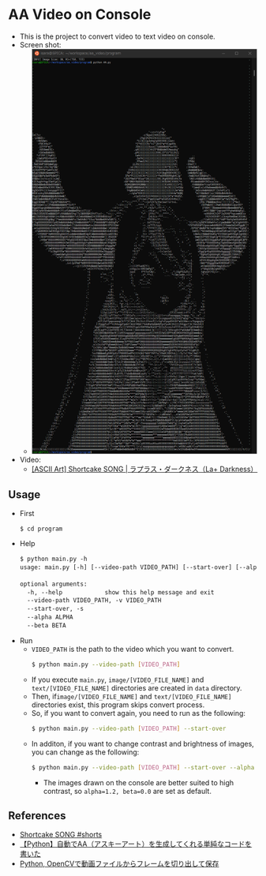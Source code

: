 # AA Video on Console
- This is the project to convert video to text video on console. 
- Screen shot:
  - ![](./data/sample/img_0500_txt.png)
- Video:
  - [[ASCII Art] Shortcake SONG | ラプラス・ダークネス（La+ Darkness）](https://www.youtube.com/watch?v=3t8u8A6oqq8)

## Usage
- First
  ```
  $ cd program
  ```
- Help
  ```txt
  $ python main.py -h
  usage: main.py [-h] [--video-path VIDEO_PATH] [--start-over] [--alpha ALPHA] [--beta BETA]

  optional arguments:
    -h, --help            show this help message and exit
    --video-path VIDEO_PATH, -v VIDEO_PATH
    --start-over, -s
    --alpha ALPHA
    --beta BETA
  ```
- Run
  - `VIDEO_PATH` is the path to the video which you want to convert.
    ```sh
    $ python main.py --video-path [VIDEO_PATH]
    ```
  - If you execute `main.py`, `image/[VIDEO_FILE_NAME]` and `text/[VIDEO_FILE_NAME]` directories are created in `data` directory.
  - Then, if`image/[VIDEO_FILE_NAME]` and `text/[VIDEO_FILE_NAME]` directories exist, this program skips convert process.
  - So, if you want to convert again, you need to run as the following:
    ```sh
    $ python main.py --video-path [VIDEO_PATH] --start-over
    ```
  - In additon, if you want to change contrast and brightness of images, you can change as the following:
    ```sh
    $ python main.py --video-path [VIDEO_PATH] --start-over --alpha 1.0 --beta 0.0
    ```
    - The images drawn on the console are better suited to high contrast, so `alpha=1.2, beta=0.0` are set as default.

## References
- [Shortcake SONG #shorts](https://www.youtube.com/watch?v=pbZYQDRMs6g)
- [【Python】自動でAA（アスキーアート）を生成してくれる単純なコードを書いた](https://qiita.com/Cartelet/items/542fe3f966b8fa98437a)
- [Python, OpenCVで動画ファイルからフレームを切り出して保存](https://note.nkmk.me/python-opencv-video-to-still-image/)
